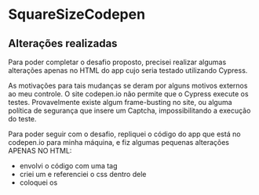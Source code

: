 # SquareSizeCodepen

## Alterações realizadas

Para poder completar o desafio proposto, precisei realizar algumas alterações apenas no HTML do app cujo seria testado utilizando Cypress.

As motivações para tais mudanças se deram por alguns motivos externos ao meu controle. 
O site codepen.io não permite que o Cypress execute os testes. Provavelmente existe algum frame-busting no site, ou alguma política de segurança que insere um Captcha, impossibilitando a execução do teste.

Para poder seguir com o desafio, repliquei o código do app que está no codepen.io para minha máquina, e fiz algumas pequenas alterações APENAS NO HTML:
- envolvi o código com uma tag <html>
- criei um <head> e referenciei o css dentro dele
- coloquei os <script> dentro do body, depois da "<div>" para que sejam executados após a renderização do HTML
Estas foram as ÚNICAS alterações feitas. Não impactam no comportamento da aplicação e nem nos testes e no desafio proposto.
  
Portanto, subi o código da aplicação alterado, que está dentro da pasta App https://github.com/Thiago-Grespi/SquareSizeCodepen/tree/master/app

